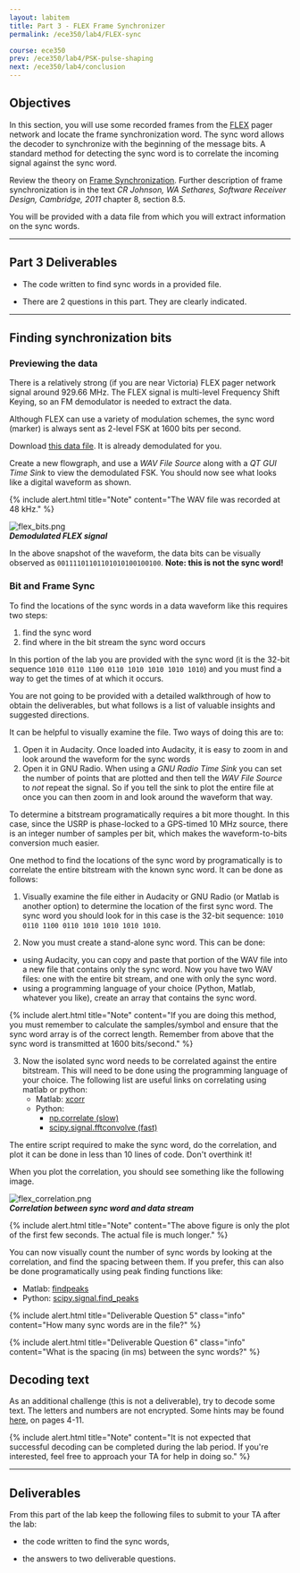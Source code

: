 ```yaml
---
layout: labitem
title: Part 3 - FLEX Frame Synchronizer
permalink: /ece350/lab4/FLEX-sync

course: ece350
prev: /ece350/lab4/PSK-pulse-shaping
next: /ece350/lab4/conclusion
---
```


## Objectives

In this section, you will use some recorded frames from the [FLEX](http://en.wikipedia.org/wiki/FLEX_(protocol)) pager network and locate the frame synchronization word. The sync word allows the decoder to synchronize with the beginning of the message bits. A standard method for detecting the sync word is to correlate the incoming signal against the sync word.

Review the theory on [Frame Synchronization](../../_docs/FrameSync.pdf). Further description of frame synchronization is in the text *CR Johnson, WA Sethares, Software Receiver Design, Cambridge, 2011* chapter 8, section 8.5.

You will be provided with a data file from which you will extract information on the sync words.

---

## Part 3 Deliverables

- The code written to find sync words in a provided file.

- There are 2 questions in this part. They are clearly indicated.

---

## Finding synchronization bits

### Previewing the data

There is a relatively strong (if you are near Victoria) FLEX pager network signal around 929.66 MHz. The FLEX signal is multi-level Frequency Shift Keying, so an FM demodulator is needed to extract the data.

Although FLEX can use a variety of modulation schemes, the sync word (marker) is always sent as 2-level FSK at 1600 bits per second.

Download [this data file](./data/FLEX_bits.wav). It is already demodulated for you.

Create a new flowgraph, and use a *WAV File Source* along with a *QT GUI Time Sink* to view the demodulated FSK. You should now see what looks like a digital waveform as shown.

{% include alert.html title="Note" content="The WAV file was recorded at 48 kHz." %}

  ![flex_bits.png](./figures/flex_bits.png)<br>
  __*Demodulated FLEX signal*__

In the above snapshot of the waveform, the data bits can be visually observed as `00111101101101010100100100`. **Note: this is not the sync word!**

### Bit and Frame Sync

To find the locations of the sync words in a data waveform like this requires two steps:

1. find the sync word
2. find where in the bit stream the sync word occurs

In this portion of the lab you are provided with the sync word (it is the 32-bit sequence `1010 0110 1100 0110 1010 1010 1010 1010`) and you must find a way to get the times of at which it occurs.

You are not going to be provided with a detailed walkthrough of how to obtain the deliverables, but what follows is a list of valuable insights and suggested directions.

It can be helpful to visually examine the file. Two ways of doing this are to:

1. Open it in Audacity. Once loaded into Audacity, it is easy to zoom in and look around the waveform for the sync words
1. Open it in GNU Radio. When using a *GNU Radio Time Sink* you can set the number of points that are plotted and then tell the *WAV File Source* to *not* repeat the signal. So if you tell the sink to plot the entire file at once you can then zoom in and look around the waveform that way.

To determine a bitstream programatically requires a bit more thought. In this case, since the USRP is phase-locked to a GPS-timed 10 MHz source, there is an integer number of samples per bit, which makes the waveform-to-bits conversion much easier.

One method to find the locations of the sync word by programatically is to correlate the entire bitstream with the known sync word. It can be done as follows:

1. Visually examine the file either in Audacity or GNU Radio (or Matlab is another option) to determine the location of the first sync word. The sync word you should look for in this case is the 32-bit sequence: `1010 0110 1100 0110 1010 1010 1010 1010`.

2. Now you must create a stand-alone sync word. This can be done:

  - using Audacity, you can copy and paste that portion of the WAV file into a new file that contains only the sync word. Now you have two WAV files: one with the entire bit stream, and one with only the sync word.
  - using a programming language of your choice (Python, Matlab, whatever you like), create an array that contains the sync word.

   {% include alert.html title="Note" content="If you are doing this method, you must remember to calculate the samples/symbol and ensure that the sync word array is of the correct length. Remember from above that the sync word is transmitted at 1600 bits/second." %}

3. Now the isolated sync word needs to be correlated against the entire bitstream. This will need to be done using the programming language of your choice. The following list are useful links on correlating using matlab or python:
     - Matlab: [xcorr](https://www.mathworks.com/help/matlab/ref/xcorr.html)
     - Python:
       - [np.correlate (slow)](https://docs.scipy.org/doc/numpy/reference/generated/numpy.correlate.html)
       - [scipy.signal.fftconvolve (fast)](https://docs.scipy.org/doc/scipy/reference/generated/scipy.signal.fftconvolve.html)

The entire script required to make the sync word, do the correlation, and plot it can be done in less than 10 lines of code. Don't overthink it!

When you plot the correlation, you should see something like the following image.

  ![flex_correlation.png](./figures/flex_correlation.png)<br>
  __*Correlation between sync word and data stream*__

  {% include alert.html title="Note" content="The above figure is only the plot of the first few seconds. The actual file is much longer." %}

You can now visually count the number of sync words by looking at the correlation, and find the spacing between them. If you prefer, this can also be done programatically using peak finding functions like:

- Matlab: [findpeaks](https://www.mathworks.com/help/signal/ref/findpeaks.html)
- Python: [scipy.signal.find_peaks](https://docs.scipy.org/doc/scipy/reference/generated/scipy.signal.find_peaks.html)

{% include alert.html title="Deliverable Question 5" class="info" content="How many sync words are in the file?" %}

{% include alert.html title="Deliverable Question 6" class="info" content="What is the spacing (in ms) between the sync words?" %}

## Decoding text

As an additional challenge (this is not a deliverable), try to decode some text. The letters and numbers are not encrypted. Some hints may be found [here](http://scholar.lib.vt.edu/theses/available/etd-10597-161936/unrestricted/THESIS.PDF), on pages 4-11.

{% include alert.html title="Note" content="It is not expected that successful decoding can be completed during the lab period. If you're interested, feel free to approach your TA for help in doing so." %}

---

## Deliverables

From this part of the lab keep the following files to submit to your TA after the lab:

- the code written to find the sync words,

- the answers to two deliverable questions.
